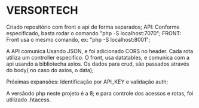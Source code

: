 # VERSORTECH

Criado repositório com front e api de forma separados;
API: Conforme especificado, basta rodar o comando "php -S localhost:7070"; 
FRONT: Front usa o mesmo comando, ex: "php -S localhost:8001";

A API comunica Usando JSON, e foi adicionado CORS no header. Cada rota  utiliza um controller especifico. 
O front, usa datatables, e comunica com a api usando a bibliotecha axios. Os dados para crud, são passados
através do body( no caso do axios, o data);

Próximas expansões: Identificação por API_KEY e validação auth;

A versãodo php neste projeto é a 8;
e para controle dos acessos e rotas, foi utilizado .htacess. 
